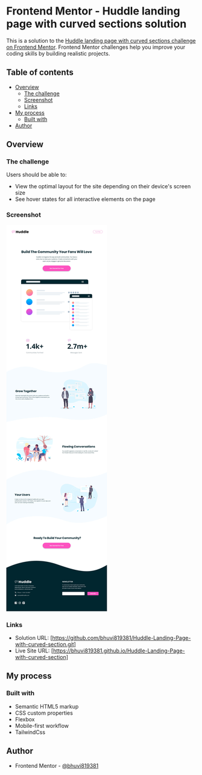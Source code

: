 # Frontend Mentor - Huddle landing page with curved sections solution

This is a solution to the [Huddle landing page with curved sections challenge on Frontend Mentor](https://www.frontendmentor.io/challenges/huddle-landing-page-with-curved-sections-5ca5ecd01e82137ec91a50f2). Frontend Mentor challenges help you improve your coding skills by building realistic projects. 

## Table of contents

- [Overview](#overview)
  - [The challenge](#the-challenge)
  - [Screenshot](#screenshot)
  - [Links](#links)
- [My process](#my-process)
  - [Built with](#built-with)
- [Author](#author)

## Overview

### The challenge

Users should be able to:

- View the optimal layout for the site depending on their device's screen size
- See hover states for all interactive elements on the page

### Screenshot

![](./design/desktop-design.jpg)

### Links

- Solution URL: [https://github.com/bhuvi819381/Huddle-Landing-Page-with-curved-section.git]
- Live Site URL: [https://bhuvi819381.github.io/Huddle-Landing-Page-with-curved-section]

## My process

### Built with

- Semantic HTML5 markup
- CSS custom properties
- Flexbox
- Mobile-first workflow
- TailwindCss

## Author

- Frontend Mentor - [@bhuvi819381](https://www.frontendmentor.io/profile/bhuvi819381)
